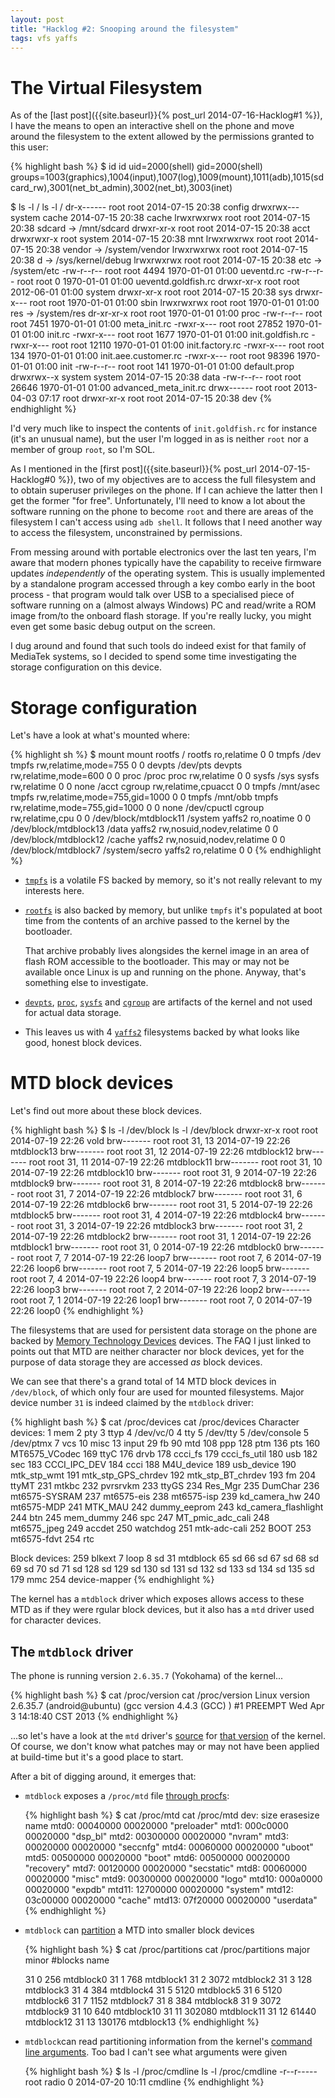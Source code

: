 ```yaml
---
layout: post
title: "Hacklog #2: Snooping around the filesystem"
tags: vfs yaffs
---
```


# The Virtual Filesystem

As of the [last post]({{site.baseurl}}{% post_url 2014-07-16-Hacklog#1 %}), I have the means to open an interactive shell on the phone and move around the filesystem to the extent allowed by the permissions granted to this user:

{% highlight bash %}
$ id
id
uid=2000(shell) gid=2000(shell) groups=1003(graphics),1004(input),1007(log),1009(mount),1011(adb),1015(sdcard_rw),3001(net_bt_admin),3002(net_bt),3003(inet)

$ ls -l /
ls -l /
dr-x------ root     root              2014-07-15 20:38 config
drwxrwx--- system   cache             2014-07-15 20:38 cache
lrwxrwxrwx root     root              2014-07-15 20:38 sdcard -> /mnt/sdcard
drwxr-xr-x root     root              2014-07-15 20:38 acct
drwxrwxr-x root     system            2014-07-15 20:38 mnt
lrwxrwxrwx root     root              2014-07-15 20:38 vendor -> /system/vendor
lrwxrwxrwx root     root              2014-07-15 20:38 d -> /sys/kernel/debug
lrwxrwxrwx root     root              2014-07-15 20:38 etc -> /system/etc
-rw-r--r-- root     root         4494 1970-01-01 01:00 ueventd.rc
-rw-r--r-- root     root            0 1970-01-01 01:00 ueventd.goldfish.rc
drwxr-xr-x root     root              2012-06-01 01:00 system
drwxr-xr-x root     root              2014-07-15 20:38 sys
drwxr-x--- root     root              1970-01-01 01:00 sbin
lrwxrwxrwx root     root              1970-01-01 01:00 res -> /system/res
dr-xr-xr-x root     root              1970-01-01 01:00 proc
-rw-r--r-- root     root         7451 1970-01-01 01:00 meta_init.rc
-rwxr-x--- root     root        27852 1970-01-01 01:00 init.rc
-rwxr-x--- root     root         1677 1970-01-01 01:00 init.goldfish.rc
-rwxr-x--- root     root        12110 1970-01-01 01:00 init.factory.rc
-rwxr-x--- root     root          134 1970-01-01 01:00 init.aee.customer.rc
-rwxr-x--- root     root        98396 1970-01-01 01:00 init
-rw-r--r-- root     root          141 1970-01-01 01:00 default.prop
drwxrwx--x system   system            2014-07-15 20:38 data
-rw-r--r-- root     root        26646 1970-01-01 01:00 advanced_meta_init.rc
drwx------ root     root              2013-04-03 07:17 root
drwxr-xr-x root     root              2014-07-15 20:38 dev
{% endhighlight %}

I'd very much like to inspect the contents of `init.goldfish.rc` for instance (it's an unusual name), but the user I'm logged in as is neither `root` nor a member of group `root`, so I'm SOL.

As I mentioned in the [first post]({{site.baseurl}}{% post_url 2014-07-15-Hacklog#0 %}), two of my objectives are to access the full filesystem and to obtain superuser privileges on the phone. If I can achieve the latter then I get the former "for free". Unfortunately, I'll need to know a lot about the software running on the phone to become `root` and there are areas of the filesystem I can't access using `adb shell`. It follows that I need another way to access the filesystem, unconstrained by permissions.

From messing around with portable electronics over the last ten years, I'm aware that modern phones typically have the capability to receive firmware updates *independently* of the operating system. This is usually implemented by a standalone program accessed through a key combo early in the boot process - that program would talk over USB to a specialised piece of software running on a (almost always Windows) PC and read/write a ROM image from/to the onboard flash storage. If you're really lucky, you might even get some basic debug output on the screen.

I dug around and found that such tools do indeed exist for that family of MediaTek systems, so I decided to spend some time investigating the storage configuration on this device.

# Storage configuration

Let's have a look at what's mounted where:

{% highlight sh %}
$ mount
mount
rootfs / rootfs ro,relatime 0 0
tmpfs /dev tmpfs rw,relatime,mode=755 0 0
devpts /dev/pts devpts rw,relatime,mode=600 0 0
proc /proc proc rw,relatime 0 0
sysfs /sys sysfs rw,relatime 0 0
none /acct cgroup rw,relatime,cpuacct 0 0
tmpfs /mnt/asec tmpfs rw,relatime,mode=755,gid=1000 0 0
tmpfs /mnt/obb tmpfs rw,relatime,mode=755,gid=1000 0 0
none /dev/cpuctl cgroup rw,relatime,cpu 0 0
/dev/block/mtdblock11 /system yaffs2 ro,noatime 0 0
/dev/block/mtdblock13 /data yaffs2 rw,nosuid,nodev,relatime 0 0
/dev/block/mtdblock12 /cache yaffs2 rw,nosuid,nodev,relatime 0 0
/dev/block/mtdblock7 /system/secro yaffs2 ro,relatime 0 0
{% endhighlight %}

- [`tmpfs`](https://www.kernel.org/doc/Documentation/filesystems/tmpfs.txt) is a volatile FS backed by memory, so it's not really relevant to my interests here.

- [`rootfs`](https://www.kernel.org/doc/Documentation/filesystems/ramfs-rootfs-initramfs.txt) is also backed by memory, but unlike `tmpfs` it's populated at boot time from the contents of an archive passed to the kernel by the bootloader.

  That archive probably lives alongsides the kernel image in an area of flash ROM accessible to the bootloader. This may or may not be available once Linux is up and running on the phone. Anyway, that's something else to investigate.

- [`devpts`](https://www.kernel.org/doc/Documentation/filesystems/devpts.txt), [`proc`](https://www.kernel.org/doc/Documentation/filesystems/proc.txt), [`sysfs`](https://www.kernel.org/doc/Documentation/filesystems/sysfs.txt) and [`cgroup`](https://www.kernel.org/doc/Documentation/cgroups/cgroups.txt) are artifacts of the kernel and not used for actual data storage.

- This leaves us with 4 [`yaffs2`](http://www.yaffs.net/) filesystems backed by what looks like good, honest block devices.

# MTD block devices

Let's find out more about these block devices.

{% highlight bash %}
$ ls -l /dev/block
ls -l /dev/block
drwxr-xr-x root     root              2014-07-19 22:26 vold
brw------- root     root      31,  13 2014-07-19 22:26 mtdblock13
brw------- root     root      31,  12 2014-07-19 22:26 mtdblock12
brw------- root     root      31,  11 2014-07-19 22:26 mtdblock11
brw------- root     root      31,  10 2014-07-19 22:26 mtdblock10
brw------- root     root      31,   9 2014-07-19 22:26 mtdblock9
brw------- root     root      31,   8 2014-07-19 22:26 mtdblock8
brw------- root     root      31,   7 2014-07-19 22:26 mtdblock7
brw------- root     root      31,   6 2014-07-19 22:26 mtdblock6
brw------- root     root      31,   5 2014-07-19 22:26 mtdblock5
brw------- root     root      31,   4 2014-07-19 22:26 mtdblock4
brw------- root     root      31,   3 2014-07-19 22:26 mtdblock3
brw------- root     root      31,   2 2014-07-19 22:26 mtdblock2
brw------- root     root      31,   1 2014-07-19 22:26 mtdblock1
brw------- root     root      31,   0 2014-07-19 22:26 mtdblock0
brw------- root     root       7,   7 2014-07-19 22:26 loop7
brw------- root     root       7,   6 2014-07-19 22:26 loop6
brw------- root     root       7,   5 2014-07-19 22:26 loop5
brw------- root     root       7,   4 2014-07-19 22:26 loop4
brw------- root     root       7,   3 2014-07-19 22:26 loop3
brw------- root     root       7,   2 2014-07-19 22:26 loop2
brw------- root     root       7,   1 2014-07-19 22:26 loop1
brw------- root     root       7,   0 2014-07-19 22:26 loop0
{% endhighlight %}

The filesystems that are used for persistent data storage on the phone are backed by [Memory Technology Devices](http://www.linux-mtd.infradead.org/faq/general.html) devices. The FAQ I just linked to points out that MTD are neither character nor block devices, yet for the purpose of data storage they are accessed *as* block devices.

We can see that there's a grand total of 14 MTD block devices in `/dev/block`, of which only four are used for mounted filesystems. Major device number `31` is indeed claimed by the `mtdblock` driver:

{% highlight bash %}
$ cat /proc/devices
cat /proc/devices
Character devices:
  1 mem
  2 pty
  3 ttyp
  4 /dev/vc/0
  4 tty
  5 /dev/tty
  5 /dev/console
  5 /dev/ptmx
  7 vcs
 10 misc
 13 input
 29 fb
 90 mtd
108 ppp
128 ptm
136 pts
160 MT6575_VCodec
169 ttyC
176 drvb
178 ccci_fs
179 ccci_fs_util
180 usb
182 sec
183 CCCI_IPC_DEV
184 ccci
188 M4U_device
189 usb_device
190 mtk_stp_wmt
191 mtk_stp_GPS_chrdev
192 mtk_stp_BT_chrdev
193 fm
204 ttyMT
231 mtkbc
232 pvrsrvkm
233 ttyGS
234 Res_Mgr
235 DumChar
236 mt6575-SYSRAM
237 mt6575-eis
238 mt6575-isp
239 kd_camera_hw
240 mt6575-MDP
241 MTK_MAU
242 dummy_eeprom
243 kd_camera_flashlight
244 btn
245 mem_dummy
246 spc
247 MT_pmic_adc_cali
248 mt6575_jpeg
249 accdet
250 watchdog
251 mtk-adc-cali
252 BOOT
253 mt6575-fdvt
254 rtc

Block devices:
259 blkext
  7 loop
  8 sd
 31 mtdblock
 65 sd
 66 sd
 67 sd
 68 sd
 69 sd
 70 sd
 71 sd
128 sd
129 sd
130 sd
131 sd
132 sd
133 sd
134 sd
135 sd
179 mmc
254 device-mapper
{% endhighlight %}

The kernel has a `mtdblock` driver which exposes allows access to these MTD as if they were rgular block devices, but it also has a `mtd` driver used for character devices.

## The `mtdblock` driver

The phone is running version `2.6.35.7` (Yokohama) of the kernel...

{% highlight bash %}
$ cat /proc/version
cat /proc/version
Linux version 2.6.35.7 (android@ubuntu) (gcc version 4.4.3 (GCC) ) #1 PREEMPT Wed Apr 3 14:18:40 CST 2013
{% endhighlight %}

...so let's have a look at the `mtd` driver's [source](https://git.kernel.org/cgit/linux/kernel/git/stable/linux-stable.git/tree/drivers/mtd?id=ea8a52f9f4bcc3420c38ae07f8378a2f18443970) for [that version](https://git.kernel.org/cgit/linux/kernel/git/stable/linux-stable.git/tag/?id=v2.6.35.7) of the kernel. Of course, we don't know what patches may or may not have been applied at build-time but it's a good place to start.

After a bit of digging around, it emerges that:

- `mtdblock` exposes a `/proc/mtd` file [through procfs](https://git.kernel.org/cgit/linux/kernel/git/stable/linux-stable.git/tree/drivers/mtd/mtdcore.c?id=ea8a52f9f4bcc3420c38ae07f8378a2f18443970#n639):

  {% highlight bash %}
$ cat /proc/mtd
cat /proc/mtd
dev:    size   erasesize  name
mtd0: 00040000 00020000 "preloader"
mtd1: 000c0000 00020000 "dsp_bl"
mtd2: 00300000 00020000 "nvram"
mtd3: 00020000 00020000 "seccnfg"
mtd4: 00060000 00020000 "uboot"
mtd5: 00500000 00020000 "boot"
mtd6: 00500000 00020000 "recovery"
mtd7: 00120000 00020000 "secstatic"
mtd8: 00060000 00020000 "misc"
mtd9: 00300000 00020000 "logo"
mtd10: 000a0000 00020000 "expdb"
mtd11: 12700000 00020000 "system"
mtd12: 03c00000 00020000 "cache"
mtd13: 07f20000 00020000 "userdata"
  {% endhighlight %}

- `mtdblock` can [partition](https://git.kernel.org/cgit/linux/kernel/git/stable/linux-stable.git/tree/drivers/mtd/mtdpart.c?id=ea8a52f9f4bcc3420c38ae07f8378a2f18443970#n330) a MTD into smaller block devices

  {% highlight bash %}
$ cat /proc/partitions
cat /proc/partitions
major minor  #blocks  name

  31        0        256 mtdblock0
  31        1        768 mtdblock1
  31        2       3072 mtdblock2
  31        3        128 mtdblock3
  31        4        384 mtdblock4
  31        5       5120 mtdblock5
  31        6       5120 mtdblock6
  31        7       1152 mtdblock7
  31        8        384 mtdblock8
  31        9       3072 mtdblock9
  31       10        640 mtdblock10
  31       11     302080 mtdblock11
  31       12      61440 mtdblock12
  31       13     130176 mtdblock13
  {% endhighlight %}

- `mtdblock`can read partitioning information from the kernel's [command line arguments](https://git.kernel.org/cgit/linux/kernel/git/stable/linux-stable.git/tree/drivers/mtd/cmdlinepart.c?id=ea8a52f9f4bcc3420c38ae07f8378a2f18443970). Too bad I can't see what arguments were given

  {% highlight bash %}
$ ls -l /proc/cmdline
ls -l /proc/cmdline
-r--r----- root     radio           0 2014-07-20 10:11 cmdline
  {% endhighlight %}
